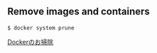## Remove images and containers

```
$ docker system prune
```

[Dockerのお掃除](http://suguru03.hatenablog.com/entry/2017/02/14/085000)
